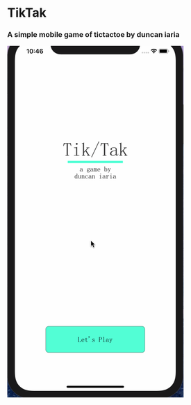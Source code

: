 # TikTak

### A simple mobile game of tictactoe by duncan iaria

![Project Running](/resources/tik-tak-01.gif)
